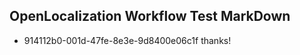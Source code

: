 ## OpenLocalization Workflow Test MarkDown
* 914112b0-001d-47fe-8e3e-9d8400e06c1f thanks!

<!--HONumber=Aug16_HO1-->


